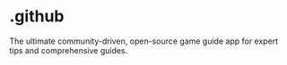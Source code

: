# .github
The ultimate community-driven, open-source game guide app for expert tips and comprehensive guides.
